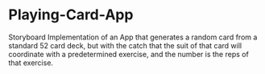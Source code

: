 # Playing-Card-App
Storyboard Implementation of an App that generates a random card from a standard 52 card deck, but with the catch that the suit of that card will coordinate with a predetermined exercise, and the number is the reps of that exercise.
